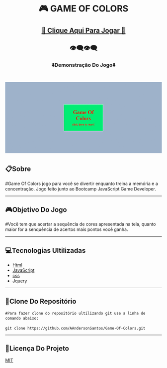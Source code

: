 <h1 align="center">🎮 GAME OF COLORS </h1>

<h2 align="center"><a href="https://aandersonsantos.github.io/Game-Of-Colors/">🚀 Clique Aqui Para Jogar 🚀</a></h2>

<h2 align="center">👁‍🗨👁‍🗨</h2>
<h3 align="center">⬇️Demonstração Do Jogo⬇️</h3>
<p>
<h1 align="center"><img src="img/game-of-colors.gif"></h1>

## 📋**Sobre**

#Game Of Colors jogo para você se divertir enquanto treina a memória e a concentração. Jogo feito junto ao Bootcamp JavaScript Game Developer.

---

## 🎮**Objetivo Do Jogo**

#Você tem que acertar a sequência de cores apresentada na tela, quanto maior for a senquência de acertos mais pontos você ganha.

---

## 💻**Tecnologias Ultilizadas**

* [Html](https://developer.mozilla.org/pt-BR/docs/Web/Guide/HTML/HTML5)
* [JavaScript](https://developer.mozilla.org/pt-BR/docs/Web/JavaScript)
* [css](https://developer.mozilla.org/pt-BR/docs/Web/CSS)
* [Jquery](https://jquery.com/)

---

## 💾**Clone Do Repositório**

```
#Para fazer clone do repositório ultilizando git use a linha de comando abaixo:

git clone https://github.com/AAndersonSantos/Game-Of-Colors.git

```

---

## 📝**Licença Do Projeto**

[MIT](https://github.com/AAndersonSantos/Game-Of-Colors/blob/main/LICENSE)
